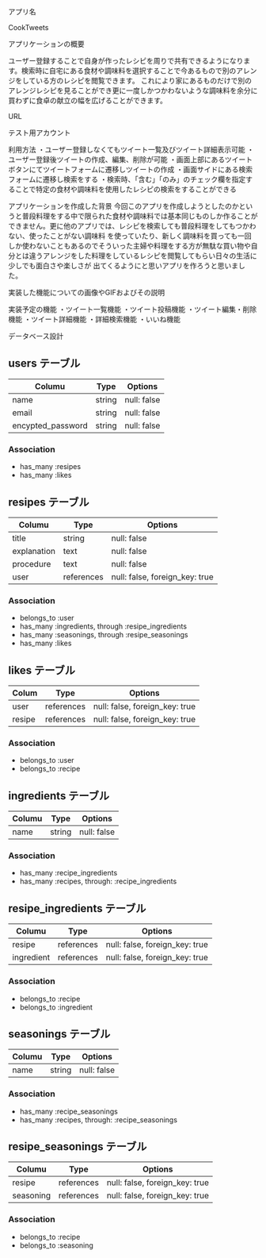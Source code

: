 アプリ名

CookTweets


アプリケーションの概要

ユーザー登録することで自身が作ったレシピを周りで共有できるようになります。検索時に自宅にある食材や調味料を選択することで今あるもので別のアレンジをしている方のレシピを閲覧できます。
これにより家にあるものだけで別のアレンジレシピを見ることができ更に一度しかつかわないような調味料を余分に買わずに食卓の献立の幅を広げることができます。

URL


テスト用アカウント


利用方法
・ユーザー登録しなくてもツイート一覧及びツイート詳細表示可能
・ユーザー登録後ツイートの作成、編集、削除が可能
・画面上部にあるツイートボタンにてツイートフォームに遷移しツイートの作成
・画面サイドにある検索フォームに遷移し検索をする
・検索時、「含む」「のみ」のチェック欄を指定することで特定の食材や調味料を使用したレシピの検索をすることができる


アプリケーションを作成した背景
今回このアプリを作成しようとしたのかというと普段料理をする中で限られた食材や調味料では基本同じものしか作ることができません。更に他のアプリでは、レシピを検索しても普段料理をしてもつかわない、使ったことがない調味料
を使っていたり、新しく調味料を買っても一回しか使わないこともあるのでそういった主婦や料理をする方が無駄な買い物や自分とは違うアレンジをした料理をしているレシピを閲覧してもらい日々の生活に少しでも面白さや楽しさが
出てくるようにと思いアプリを作ろうと思いました。

実装した機能についての画像やGIFおよびその説明


実装予定の機能
・ツイート一覧機能
・ツイート投稿機能
・ツイート編集・削除機能
・ツイート詳細機能
・詳細検索機能
・いいね機能


データベース設計




## users テーブル

| Columu                 | Type       | Options        |
|------------------------|------------|----------------|
| name                   | string     | null: false    |
| email                  | string     | null: false    |
| encypted_password      | string     | null: false    |


### Association
- has_many :resipes
- has_many :likes


## resipes テーブル

| Columu                       | Type        | Options                          |
|------------------------------|-------------|----------------------------------|
| title                        | string      | null: false                      |
| explanation                  | text        | null: false                      |
| procedure                    | text        | null: false                      |
| user                         | references  |  null: false, foreign_key: true  |

### Association
- belongs_to :user
- has_many :ingredients, through :resipe_ingredients
- has_many :seasonings, through :resipe_seasonings
- has_many :likes



## likes テーブル

| Colum                   | Type           | Options                           |
|-------------------------|----------------|-----------------------------------|
| user                    | references     | null: false, foreign_key: true    |
| resipe                  | references     | null: false, foreign_key: true    |


### Association
- belongs_to :user
- belongs_to :recipe



## ingredients テーブル

| Columu                 | Type       | Options        |
|------------------------|------------|----------------|
| name                   | string     | null: false    |


### Association
- has_many :recipe_ingredients
- has_many :recipes, through: :recipe_ingredients



## resipe_ingredients テーブル

| Columu                      | Type           | Options                           |
|-----------------------------|----------------|-----------------------------------|
| resipe                      | references     | null: false, foreign_key: true    |
| ingredient                  | references     | null: false, foreign_key: true    |


### Association
- belongs_to :recipe
- belongs_to :ingredient




## seasonings テーブル

| Columu                 | Type       | Options        |
|------------------------|------------|----------------|
| name                   | string     | null: false    |


### Association
- has_many :recipe_seasonings
- has_many :recipes, through: :recipe_seasonings


## resipe_seasonings テーブル

| Columu                     | Type           | Options                           |
|----------------------------|----------------|-----------------------------------|
| resipe                     | references     | null: false, foreign_key: true    |
| seasoning                  | references     | null: false, foreign_key: true    |


### Association
- belongs_to :recipe
- belongs_to :seasoning